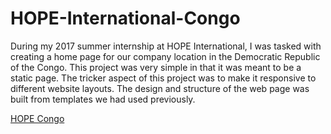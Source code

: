 # HOPE-International-Congo

During my 2017 summer internship at HOPE International, I was tasked with creating a home page for our company location in the Democratic Republic of the Congo. This project was very simple in that it was meant to be a static page. The tricker aspect of this project was to make it responsive to different website layouts. The design and structure of the web page was built from templates we had used previously.

[HOPE Congo](https://www.hope.cg/)
 
